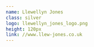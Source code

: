 ```yaml
---
name: Llewellyn Jones
class: silver
logo: llewellyn_jones_logo.png
height: 120px
link: //www.llew-jones.co.uk
---
```


